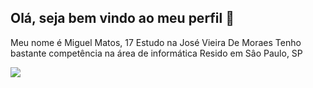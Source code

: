 ## Olá, seja bem vindo ao meu perfil 💙

Meu nome é Miguel Matos, 17
Estudo na José Vieira De Moraes
Tenho bastante competência na área de informática
Resido em Sâo Paulo, SP





  ![](https://media4.giphy.com/media/v1.Y2lkPTc5MGI3NjExYXNwdTdnNTYycnI4YTZnY3RjNjI2NDVka3Jhcjk2MmZibnJtNnB3bSZlcD12MV9naWZzX3NlYXJjaCZjdD1n/gFPxNhzEWdFCCRAqf0/200.webp)


